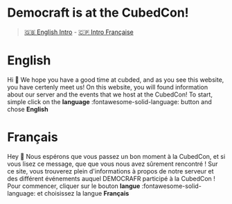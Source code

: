 # Democraft is at the CubedCon!
>  [🇬🇧 English Intro](#english) - [🇨🇵 Intro Française](#francais)


# English
Hi 👋 We hope you have a good time at cubded, and as you see this website, you have certenly meet us! On this website, you will found information about our server and the events that we host at the CubedCon! To start, simple click on the **language** :fontawesome-solid-language: button and chose **English**


# Français
Hey 👋 Nous espérons que vous passez un bon moment à la CubedCon, et si vous lisez ce message, que que vous nous avez sûrement rencontré ! Sur ce site, vous trouverez plein d'informations à propos de notre serveur et des différent événements auquel DEMOCRAFR participé à la CubedCon ! Pour commencer, cliquer sur le bouton **langue** :fontawesome-solid-language: et choisissez la langue **Français**
